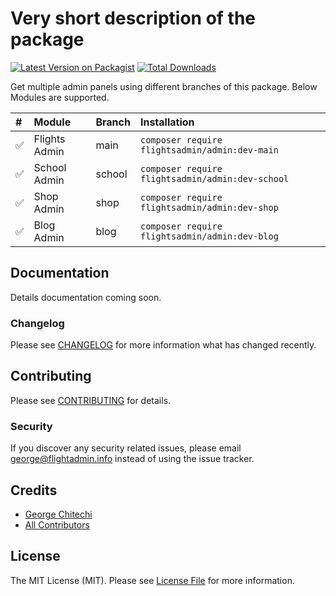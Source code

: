 # Very short description of the package

[![Latest Version on Packagist](https://img.shields.io/packagist/v/flightsadmin/admin.svg?style=flat-square)](https://packagist.org/packages/flightsadmin/admin)
[![Total Downloads](https://img.shields.io/packagist/dt/flightsadmin/admin.svg?style=flat-square)](https://packagist.org/packages/flightsadmin/admin)

Get multiple admin panels using different branches of this package. Below Modules are supported.

| # | Module   |      Branch      |  Installation |
|:------ |:----------|:-------------|:------|
| ✅ | Flights Admin |  main | ` composer require flightsadmin/admin:dev-main ` |
| ✅ | School Admin |  school | ` composer require flightsadmin/admin:dev-school ` |
| ✅ | Shop Admin |  shop | ` composer require flightsadmin/admin:dev-shop  ` |
| ✅ | Blog Admin |  blog | ` composer require flightsadmin/admin:dev-blog ` |

## Documentation

Details documentation coming soon.

### Changelog

Please see [CHANGELOG](CHANGELOG.md) for more information what has changed recently.

## Contributing

Please see [CONTRIBUTING](CONTRIBUTING.md) for details.

### Security

If you discover any security related issues, please email george@flightadmin.info instead of using the issue tracker.

## Credits

-   [George Chitechi](https://github.com/flightsadmin)
-   [All Contributors](../../contributors)

## License

The MIT License (MIT). Please see [License File](LICENSE.md) for more information.